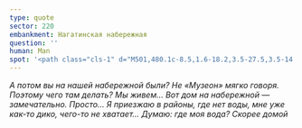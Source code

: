 ```yaml
---
type: quote
sector: 220
embankment: Нагатинская набережная
question: ''
human: Man
spot: '<path class="cls-1" d="M501,480.1c-8.5,1.6-18.2,3.5-27.5,3.5-14.4,0-25.1-4.7-31.7-13.8s-9.5-21.6-11.1-33.6l-29.3,7.3c2.2,14.6,6.4,30.4,16,43.9,8.7,12,25.4,26.3,56,26.3,12.1,0,23.8-2.2,33.1-4,3.5-.7,6.8-1.3,9.2-1.6L501.2,480C501.1,480,501.1,480.1,501,480.1Z"/><path class="cls-2" d="M447.5,465.6c-6-8.4-8.6-20.4-10-32l-6.9,1.6c1.6,12.3,4.4,25.1,11.2,34.5,6.6,9.2,17.3,13.8,31.7,13.8,9.3,0,19-1.8,27.5-3.5l-3.3-6.5C479.9,476.9,458.2,480.5,447.5,465.6Z"/>'
---
```

_А потом вы на нашей набережной были? Не «Музеон» мягко говоря. Поэтому чего там делать?
Мы живем... Вот дом на набережной — замечательно. Просто... Я приезжаю в районы, где нет воды, мне уже как-то дико, чего-то не хватает... Думаю: где моя вода? Скорее домой_

